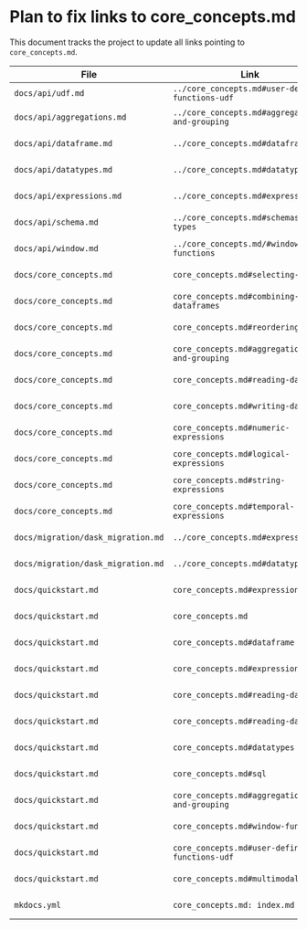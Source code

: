 # Plan to fix links to core_concepts.md

This document tracks the project to update all links pointing to `core_concepts.md`.

| File | Link | New Link | Status |
|---|---|---|---|
| `docs/api/udf.md` | `../core_concepts.md#user-defined-functions-udf` | `../custom-code/udfs.md` | Done |
| `docs/api/aggregations.md` | `../core_concepts.md#aggregations-and-grouping` | | Not started |
| `docs/api/dataframe.md` | `../core_concepts.md#dataframe` | | Not started |
| `docs/api/datatypes.md` | `../core_concepts.md#datatypes` | | Not started |
| `docs/api/expressions.md` | `../core_concepts.md#expressions` | | Not started |
| `docs/api/schema.md` | `../core_concepts.md#schemas-and-types` | | Not started |
| `docs/api/window.md` | `../core_concepts.md/#window-functions` | | Not started |
| `docs/core_concepts.md` | `core_concepts.md#selecting-rows` | | Not started |
| `docs/core_concepts.md` | `core_concepts.md#combining-dataframes` | | Not started |
| `docs/core_concepts.md` | `core_concepts.md#reordering-rows` | | Not started |
| `docs/core_concepts.md` | `core_concepts.md#aggregations-and-grouping` | | Not started |
| `docs/core_concepts.md` | `core_concepts.md#reading-data` | | Not started |
| `docs/core_concepts.md` | `core_concepts.md#writing-data` | | Not started |
| `docs/core_concepts.md` | `core_concepts.md#numeric-expressions` | | Not started |
| `docs/core_concepts.md` | `core_concepts.md#logical-expressions` | | Not started |
| `docs/core_concepts.md` | `core_concepts.md#string-expressions` | | Not started |
| `docs/core_concepts.md` | `core_concepts.md#temporal-expressions` | | Not started |
| `docs/migration/dask_migration.md` | `../core_concepts.md#expressions` | | Not started |
| `docs/migration/dask_migration.md` | `../core_concepts.md#datatypes` | | Not started |
| `docs/quickstart.md` | `core_concepts.md#expressions` | | Not started |
| `docs/quickstart.md` | `core_concepts.md` | | Not started |
| `docs/quickstart.md` | `core_concepts.md#dataframe` | | Not started |
| `docs/quickstart.md` | `core_concepts.md#expressions` | | Not started |
| `docs/quickstart.md` | `core_concepts.md#reading-data` | | Not started |
| `docs/quickstart.md` | `core_concepts.md#reading-data` | | Not started |
| `docs/quickstart.md` | `core_concepts.md#datatypes` | | Not started |
| `docs/quickstart.md` | `core_concepts.md#sql` | | Not started |
| `docs/quickstart.md` | `core_concepts.md#aggregations-and-grouping` | | Not started |
| `docs/quickstart.md` | `core_concepts.md#window-functions` | | Not started |
| `docs/quickstart.md` | `core_concepts.md#user-defined-functions-udf` | | Not started |
| `docs/quickstart.md` | `core_concepts.md#multimodal-data` | | Not started |
| `mkdocs.yml` | `core_concepts.md: index.md` | | Not started |
